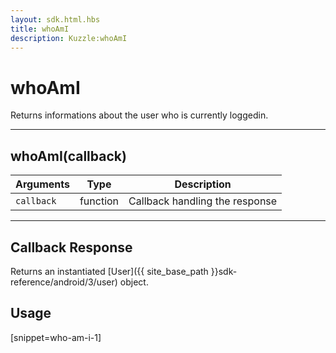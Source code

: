```yaml
---
layout: sdk.html.hbs
title: whoAmI
description: Kuzzle:whoAmI
---
```

  

# whoAmI
Returns informations about the user who is currently loggedin.

---

## whoAmI(callback)

| Arguments | Type | Description |
|---------------|---------|----------------------------------------|
| ``callback`` | function | Callback handling the response |

---

## Callback Response

Returns an instantiated [User]({{ site_base_path }}sdk-reference/android/3/user) object.

## Usage

[snippet=who-am-i-1]
